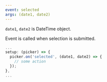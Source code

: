 ```yaml
---
event: selected
args: (date1, date2)
---
```


`date1`, `date2` is DateTime object.

Event is called when selection is submitted.

```js
...
setup: (picker) => {
  picker.on('selected', (date1, date2) => {
    // some action
  });
},
...
```